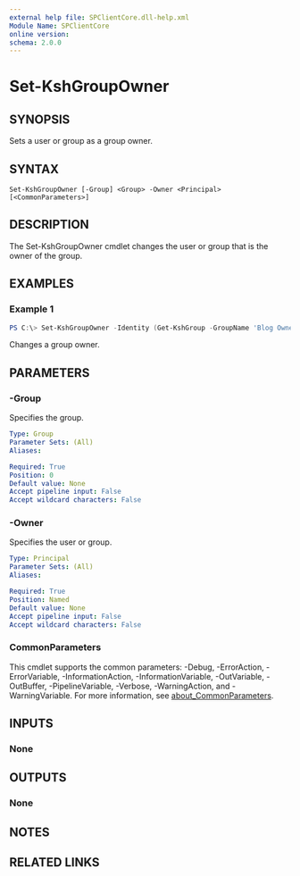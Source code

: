 ```yaml
---
external help file: SPClientCore.dll-help.xml
Module Name: SPClientCore
online version:
schema: 2.0.0
---
```


# Set-KshGroupOwner

## SYNOPSIS
Sets a user or group as a group owner.

## SYNTAX

```
Set-KshGroupOwner [-Group] <Group> -Owner <Principal> [<CommonParameters>]
```

## DESCRIPTION
The Set-KshGroupOwner cmdlet changes the user or group that is the owner of the group.

## EXAMPLES

### Example 1
```powershell
PS C:\> Set-KshGroupOwner -Identity (Get-KshGroup -GroupName 'Blog Owners') -Owner (Get-KshUser -UserName 'i:0#.f|membership|admin@example.onmicrosoft.com')
```

Changes a group owner.

## PARAMETERS

### -Group
Specifies the group.

```yaml
Type: Group
Parameter Sets: (All)
Aliases:

Required: True
Position: 0
Default value: None
Accept pipeline input: False
Accept wildcard characters: False
```

### -Owner
Specifies the user or group.

```yaml
Type: Principal
Parameter Sets: (All)
Aliases:

Required: True
Position: Named
Default value: None
Accept pipeline input: False
Accept wildcard characters: False
```

### CommonParameters
This cmdlet supports the common parameters: -Debug, -ErrorAction, -ErrorVariable, -InformationAction, -InformationVariable, -OutVariable, -OutBuffer, -PipelineVariable, -Verbose, -WarningAction, and -WarningVariable. For more information, see [about_CommonParameters](http://go.microsoft.com/fwlink/?LinkID=113216).

## INPUTS

### None

## OUTPUTS

### None

## NOTES

## RELATED LINKS
